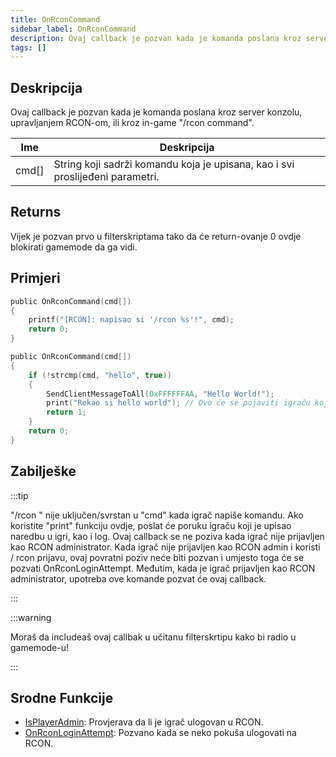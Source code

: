 ```yaml
---
title: OnRconCommand
sidebar_label: OnRconCommand
description: Ovaj callback je pozvan kada je komanda poslana kroz server konzolu, upravljanjem RCON-om, ili kroz in-game "/rcon command".
tags: []
---
```


## Deskripcija

Ovaj callback je pozvan kada je komanda poslana kroz server konzolu, upravljanjem RCON-om, ili kroz in-game "/rcon command".

| Ime   | Deskripcija                                                                   |
| ----- | ----------------------------------------------------------------------------- |
| cmd[] | String koji sadrži komandu koja je upisana, kao i svi proslijeđeni parametri. |

## Returns

Vijek je pozvan prvo u filterskriptama tako da će return-ovanje 0 ovdje blokirati gamemode da ga vidi.

## Primjeri

```c
public OnRconCommand(cmd[])
{
    printf("[RCON]: napisao si '/rcon %s'!", cmd);
    return 0;
}

public OnRconCommand(cmd[])
{
    if (!strcmp(cmd, "hello", true))
    {
        SendClientMessageToAll(0xFFFFFFAA, "Hello World!");
        print("Rekao si hello world"); // Ovo će se pojaviti igraču koji je napisao tu rcon komandu u bijeloj boji
        return 1;
    }
    return 0;
}
```

## Zabilješke

:::tip

"/rcon " nije uključen/svrstan u "cmd" kada igrač napiše komandu. Ako koristite "print" funkciju ovdje, poslat će poruku igraču koji je upisao naredbu u igri, kao i log. Ovaj callback se ne poziva kada igrač nije prijavljen kao RCON administrator. Kada igrač nije prijavljen kao RCON admin i koristi / rcon prijavu, ovaj povratni poziv neće biti pozvan i umjesto toga će se pozvati OnRconLoginAttempt. Međutim, kada je igrač prijavljen kao RCON administrator, upotreba ove komande pozvat će ovaj callback.

:::

:::warning

Moraš da includeaš ovaj callbak u učitanu filterskrtipu kako bi radio u gamemode-u!

:::

## Srodne Funkcije

- [IsPlayerAdmin](../functions/IsPlayerAdmin): Provjerava da li je igrač ulogovan u RCON.
- [OnRconLoginAttempt](OnRconLoginAttempt): Pozvano kada se neko pokuša ulogovati na RCON.
